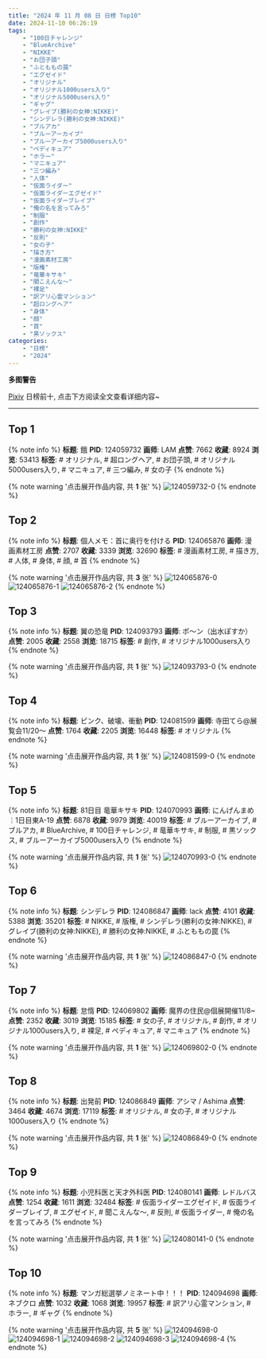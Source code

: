 ```yaml
---
title: "2024 年 11 月 08 日 日榜 Top10"
date: 2024-11-10 06:26:19
tags:
    - "100日チャレンジ"
    - "BlueArchive"
    - "NIKKE"
    - "お団子頭"
    - "ふとももの罠"
    - "エグゼイド"
    - "オリジナル"
    - "オリジナル1000users入り"
    - "オリジナル5000users入り"
    - "ギャグ"
    - "グレイブ(勝利の女神:NIKKE)"
    - "シンデレラ(勝利の女神:NIKKE)"
    - "ブルアカ"
    - "ブルーアーカイブ"
    - "ブルーアーカイブ5000users入り"
    - "ペディキュア"
    - "ホラー"
    - "マニキュア"
    - "三つ編み"
    - "人体"
    - "仮面ライダー"
    - "仮面ライダーエグゼイド"
    - "仮面ライダーブレイブ"
    - "俺の名を言ってみろ"
    - "制服"
    - "創作"
    - "勝利の女神:NIKKE"
    - "反則"
    - "女の子"
    - "描き方"
    - "漫画素材工房"
    - "版権"
    - "竜華キサキ"
    - "聞こえんな〜"
    - "裸足"
    - "訳アリ心霊マンション"
    - "超ロングヘア"
    - "身体"
    - "顔"
    - "首"
    - "黒ソックス"
categories:
    - "日榜"
    - "2024"
---
```


<i class="fa fa-triangle-exclamation"></i>**多图警告**<i class="fa fa-triangle-exclamation"></i>

[Pixiv](https://www.pixiv.net/) 日榜前十, 点击下方阅读全文查看详细内容~

<!-- more -->

---

## Top 1

{% note info %}
**标题**: 餓
**PID**: 124059732 **画师**: LAM
**点赞**: 7662 **收藏**: 8924 **浏览**: 53413
**标签**: # オリジナル, # 超ロングヘア, # お団子頭, # オリジナル5000users入り, # マニキュア, # 三つ編み, # 女の子
{% endnote %}

{% note warning '点击展开作品内容, 共 **1** 张' %}
![124059732-0](https://i.pixiv.re/img-original/img/2024/11/07/00/00/05/124059732_p0.jpg)
{% endnote %}

## Top 2

{% note info %}
**标题**: 個人メモ：首に奥行を付ける
**PID**: 124065876 **画师**: 漫画素材工房
**点赞**: 2707 **收藏**: 3339 **浏览**: 32690
**标签**: # 漫画素材工房, # 描き方, # 人体, # 身体, # 顔, # 首
{% endnote %}

{% note warning '点击展开作品内容, 共 **3** 张' %}
![124065876-0](https://i.pixiv.re/img-original/img/2024/11/07/06/00/04/124065876_p0.jpg)
![124065876-1](https://i.pixiv.re/img-original/img/2024/11/07/06/00/04/124065876_p1.jpg)
![124065876-2](https://i.pixiv.re/img-original/img/2024/11/07/06/00/04/124065876_p2.jpg)
{% endnote %}

## Top 3

{% note info %}
**标题**: 翼の恐竜
**PID**: 124093793 **画师**: ポ～ン（出水ぽすか）
**点赞**: 2005 **收藏**: 2558 **浏览**: 18715
**标签**: # 創作, # オリジナル1000users入り
{% endnote %}

{% note warning '点击展开作品内容, 共 **1** 张' %}
![124093793-0](https://i.pixiv.re/img-original/img/2024/11/08/07/30/01/124093793_p0.jpg)
{% endnote %}

## Top 4

{% note info %}
**标题**: ピンク、破壊、衝動
**PID**: 124081599 **画师**: 寺田てら@展覧会11/20〜
**点赞**: 1764 **收藏**: 2205 **浏览**: 16448
**标签**: # オリジナル
{% endnote %}

{% note warning '点击展开作品内容, 共 **1** 张' %}
![124081599-0](https://i.pixiv.re/img-original/img/2024/11/07/21/21/19/124081599_p0.jpg)
{% endnote %}

## Top 5

{% note info %}
**标题**: 81日目 竜華キサキ
**PID**: 124070993 **画师**: にんげんまめ￤1日目東A-19
**点赞**: 6878 **收藏**: 9979 **浏览**: 40019
**标签**: # ブルーアーカイブ, # ブルアカ, # BlueArchive, # 100日チャレンジ, # 竜華キサキ, # 制服, # 黒ソックス, # ブルーアーカイブ5000users入り
{% endnote %}

{% note warning '点击展开作品内容, 共 **1** 张' %}
![124070993-0](https://i.pixiv.re/img-original/img/2024/11/07/12/52/22/124070993_p0.png)
{% endnote %}

## Top 6

{% note info %}
**标题**: シンデレラ
**PID**: 124086847 **画师**: lack
**点赞**: 4101 **收藏**: 5388 **浏览**: 35201
**标签**: # NIKKE, # 版権, # シンデレラ(勝利の女神:NIKKE), # グレイブ(勝利の女神:NIKKE), # 勝利の女神:NIKKE, # ふとももの罠
{% endnote %}

{% note warning '点击展开作品内容, 共 **1** 张' %}
![124086847-0](https://i.pixiv.re/img-original/img/2024/11/08/00/00/17/124086847_p0.jpg)
{% endnote %}

## Top 7

{% note info %}
**标题**: 怠惰
**PID**: 124069802 **画师**: 魔界の住民@個展開催11/8~
**点赞**: 2352 **收藏**: 3019 **浏览**: 15185
**标签**: # 女の子, # オリジナル, # 創作, # オリジナル1000users入り, # 裸足, # ペディキュア, # マニキュア
{% endnote %}

{% note warning '点击展开作品内容, 共 **1** 张' %}
![124069802-0](https://i.pixiv.re/img-original/img/2024/11/07/11/34/30/124069802_p0.png)
{% endnote %}

## Top 8

{% note info %}
**标题**: 出発前
**PID**: 124086849 **画师**: アシマ / Ashima
**点赞**: 3464 **收藏**: 4674 **浏览**: 17119
**标签**: # オリジナル, # 女の子, # オリジナル1000users入り
{% endnote %}

{% note warning '点击展开作品内容, 共 **1** 张' %}
![124086849-0](https://i.pixiv.re/img-original/img/2024/11/08/00/00/17/124086849_p0.png)
{% endnote %}

## Top 9

{% note info %}
**标题**: 小児科医と天才外科医
**PID**: 124080141 **画师**: レドルバス
**点赞**: 1254 **收藏**: 1611 **浏览**: 32484
**标签**: # 仮面ライダーエグゼイド, # 仮面ライダーブレイブ, # エグゼイド, # 聞こえんな〜, # 反則, # 仮面ライダー, # 俺の名を言ってみろ
{% endnote %}

{% note warning '点击展开作品内容, 共 **1** 张' %}
![124080141-0](https://i.pixiv.re/img-original/img/2024/11/07/20/34/12/124080141_p0.png)
{% endnote %}

## Top 10

{% note info %}
**标题**: マンガ総選挙ノミネート中！！！
**PID**: 124094698 **画师**: ネブクロ
**点赞**: 1032 **收藏**: 1068 **浏览**: 19957
**标签**: # 訳アリ心霊マンション, # ホラー, # ギャグ
{% endnote %}

{% note warning '点击展开作品内容, 共 **5** 张' %}
![124094698-0](https://i.pixiv.re/img-original/img/2024/11/08/08/44/19/124094698_p0.jpg)
![124094698-1](https://i.pixiv.re/img-original/img/2024/11/08/08/44/19/124094698_p1.jpg)
![124094698-2](https://i.pixiv.re/img-original/img/2024/11/08/08/44/19/124094698_p2.jpg)
![124094698-3](https://i.pixiv.re/img-original/img/2024/11/08/08/44/19/124094698_p3.jpg)
![124094698-4](https://i.pixiv.re/img-original/img/2024/11/08/08/44/19/124094698_p4.jpg)
{% endnote %}
